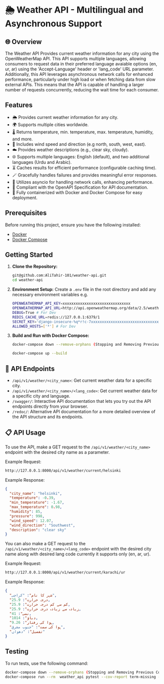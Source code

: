 # 🌦️ Weather API - Multilingual and Asynchronous Support

## 🌐 Overview

The Weather API Provides current weather information for any city using the OpenWeatherMap API. This API supports multiple languages, allowing consumers to request data in their preferred language avaiable options (en, ur, ar) using the 'Accept-Language' header or 'lang_code' URL parameter. Additionally, this API leverages asynchronous network calls for enhanced performance, particularly under high load or when fetching data from slow external APIs. This means that the API is capable of handling a larger number of requests concurrently, reducing the wait time for each consumer.

## Features

- 🌦️ Provides current weather information for any city.
- 🌍 Supports multiple cities worldwide.
- 🌡️ Returns temperature, min. temperature, max. temperature, humidity, and more.
- 💨 Includes wind speed and direction (e.g north, south, west, east).
- ☁️ Provides weather descriptions (e.g., clear sky, cloudy).
- 🌐 Supports multiple languages: English (default), and two additional languages (Urdu and Arabic).
- ⏳ Caches results for efficient performance (configurable caching time).
- 🪄 Gracefully handles failures and provides meaningful error responses.
- 🚀 Utilizes asyncio for handling network calls, enhancing performance.
- 📜 Compliant with the OpenAPI Specification for API documentation.
- 🐳 Fully containerized with Docker and Docker Compose for easy deployment.

## Prerequisites

Before running this project, ensure you have the following installed:

- [Docker](https://www.docker.com/get-started)
- [Docker Compose](https://docs.docker.com/compose/install/)

## Getting Started

1. **Clone the Repository:**

   ```bash
   git@github.com:AliTahir-101/weather-api.git
   cd weather-api
   ```

2. **Environment Setup:**
   Create a `.env` file in the root directory and add any necessary environment variables e.g.

   ```bash
   OPENWEATHERMAP_API_KEY=xxxxxxxxxxxxxxxxxxxxxxxxxxxxxxx
   OPENWEATHERMAP_API_URL=http://api.openweathermap.org/data/2.5/weather
   DEBUG=True # For Dev
   REDIS_CACHE_URL=redis://127.0.0.1:6379/1
   SECRET_KEY='django-insecure-%q*r!c-7xxxxxxxxxxxxxxxxxxxxxxxxxxxxxxxxxxxw9-'
   ALLOWED_HOSTS=['*'] # For Dev
   ```

3. **Build and Run with Docker Compose:**

   ```bash
   docker-compose down --remove-orphans (Stopping and Removing Previous Containers (Optional))

   docker-compose up --build
   ```

## 📡 API Endpoints

- `/api/v1/weather/<city_name>`: Get current weather data for a specific city.
- `/api/v1/weather/<city_name>/<lang_code>`: Get current weather data for a specific city and language.
- `/swagger/`: Interactive API documentation that lets you try out the API endpoints directly from your browser.
- `/redoc/`: Alternative API documentation for a more detailed overview of the API structure and its endpoints.

## 📋 API Usage

To use the API, make a GET request to the `/api/v1/weather/<city_name>` endpoint with the desired city name as a parameter.

Example Request:

```bash
http://127.0.0.1:8000/api/v1/weather/current/helsinki
```

Example Response:

```json
{
  "city_name": "helsinki",
  "temperature": -0.39,
  "min_temperature": -1.67,
  "max_temperature": 0.98,
  "humidity": 85,
  "pressure": 998,
  "wind_speed": 12.07,
  "wind_direction": "Southwest",
  "description": "clear sky"
}
```

You can also make a GET request to the `/api/v1/weather/<city_name>/<lang_code>` endpoint with the desired city name along with desired lang code currently it supports only (en, ar, ur).

Example Request:

```bash
http://127.0.0.1:8000/api/v1/weather/current/karachi/ur
```

Example Response:

```json
{
  "شہر کا نام": "کراچی",
  "درجہ حرارت": 25.9,
  "کم سے کم درجہ حرارت": 25.9,
  "زیادہ سے زیادہ درجہ حرارت": 25.9,
  "نمی": 41,
  "دباؤ": 1014,
  "ہوا کی رفتار": 9.26,
  "ہوا کی سمت": "جنوب مشرق",
  "تفصیل": "دھواں"
}
```

## Testing

To run tests, use the following command:

```bash
docker-compose down --remove-orphans (Stopping and Removing Previous Containers (Optional))
docker-compose run --rm  weather_api pytest --cov-report term-missing --cov=weather.views weather/tests/
```
